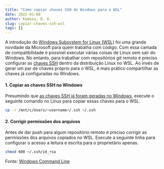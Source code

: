 ```yaml
---
title: "Como copiar chaves SSH do Windows para o WSL"
date: 2022-01-08
author: Komesu, D. K.
slug: copiar-chaves-ssh-wsl
tags: []
---
```


A introdução do [Windows Subsystem for Linux (WSL)](https://en.wikipedia.org/wiki/Windows_Subsystem_for_Linux) foi uma grande novidade da Microsoft para quem trabalha com código. Com essa camada de compatibilidade é possível executar várias coisas de Linux sem sair do Windows. No entanto, para trabalhar com repositórios *git* remoto é preciso configurar as [chaves SSH](https://en.wikipedia.org/wiki/Secure_Shell) dentro da distribuição Linux no WSL. Ao invés de gerar um par de chaves próprio para o WSL, é mais prático compartilhar as chaves já configuradas no Windows.

<!--more-->

#### 1. Copiar as chaves SSH no Windows

Presumindo que [as chaves SSH já foram geradas no Windows](https://interworks.com/blog/2021/09/15/setting-up-ssh-agent-in-windows-for-passwordless-git-authentication/), execute o seguinte comando no Linux para copiar essas chaves para o WSL.

```sh
cp -r /mnt/c/Users/<username>/.ssh ~/.ssh
```

#### 2. Corrigir permissões dos arquivos

Antes de dar push para algum repositório remoto é preciso corrigir as permissões dos arquivos copiados no WSL. Execute a seguinte linha para configurar o acesso a leitura e escrita para o proprietário apenas.

```sh
chmod 600 ~/.ssh/id_rsa
```

Fonte: [Windows Command Line](https://devblogs.microsoft.com/commandline/sharing-ssh-keys-between-windows-and-wsl-2/)
